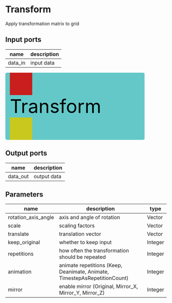 
# Transform
Apply transformation matrix to grid

## Input ports
|name|description|
|-|-|
|data_in|input data|


<svg width="435.4" height="210" >
<rect x="0" y="0" width="435.4" height="210" rx="5" ry="5" style="fill:#64c8c8ff;" />
<rect x="14.0" y="0" width="70" height="70" rx="0" ry="0" style="fill:#c81e1eff;" >
<title>data_in</title></rect>
<title>data_in</title></rect><rect x="14.0" y="140" width="70" height="70" rx="0" ry="0" style="fill:#c8c81eff;" >
<title>data_out</title></rect>
<text x="14.0" y="126.0" font-size="4.2em">Transform</text></svg>

## Output ports
|name|description|
|-|-|
|data_out|output data|


## Parameters
|name|description|type|
|-|-|-|
|rotation_axis_angle|axis and angle of rotation|Vector|
|scale|scaling factors|Vector|
|translate|translation vector|Vector|
|keep_original|whether to keep input|Integer|
|repetitions|how often the transformation should be repeated|Integer|
|animation|animate repetitions (Keep, Deanimate, Animate, TimestepAsRepetitionCount)|Integer|
|mirror|enable mirror (Original, Mirror_X, Mirror_Y, Mirror_Z)|Integer|
